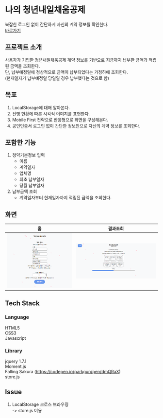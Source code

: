 # 나의 청년내일채움공제

복잡한 로그인 없이 간단하게 자신의 계약 정보를 확인한다.  
[바로가기](https://hoondragonite.github.io/MySbcPlan/)

## 프로젝트 소개
사용자가 기입한 청년내일채움공제 계약 정보를 기반으로 지금까지 납부한 금액과 적립된 금액을 조회한다.  
단, 납부예정일에 정상적으로 금액이 납부되었다는 가정하에 조회한다.  
(현재일자가 납부예정일 당일일 경우 납부했다는 것으로 함)  

## 목표
1. LocalStorage에 대해 알아본다.
2. 진행 현황에 따른 시각적 이미지를 표현한다.
3. Mobile First 전략으로 반응형으로 화면을 구성해본다.
4. 공인인증서 로그인 없이 간단한 정보만으로 자신의 계약 정보를 조회한다.

## 포함한 기능
1. 청약기본정보 입력  
    - 이름  
    - 계약일자  
    - 업체명  
    - 최초 납부일자
    - 당월 납부일자
2. 납부금액 조회
    - 계약일자부터 현재일자까지 적립된 금액을 조회한다.

## 화면
|             홈              |           결과조회            |
| :-------------------------: | :---------------------------: |
| <img src="guide/1.PNG"> | <img src="guide/2.PNG"> |

## Tech Stack
### Language
HTML5  
CSS3  
Javascript  
### Library
jquery 1.7.1  
Moment.js  
Falling Sakura (https://codepen.io/parkgun/pen/dmQRaX)  
store.js  

## Issue
1. LocalStorage 크로스 브라우징  
  -> store.js 이용